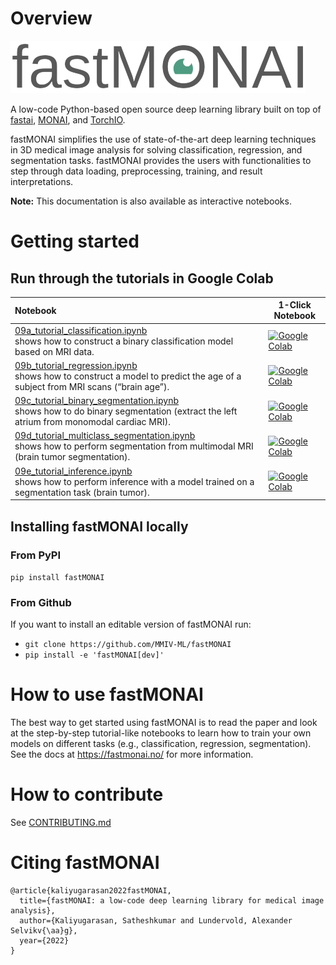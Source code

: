 Overview
================

<!-- WARNING: THIS FILE WAS AUTOGENERATED! DO NOT EDIT! -->

![](https://github.com/skaliy/skaliy.github.io/blob/master/assets/fastmonai_v1.png?raw=true)

A low-code Python-based open source deep learning library built on top
of [fastai](https://github.com/fastai/fastai),
[MONAI](https://monai.io/), and
[TorchIO](https://torchio.readthedocs.io/).

fastMONAI simplifies the use of state-of-the-art deep learning
techniques in 3D medical image analysis for solving classification,
regression, and segmentation tasks. fastMONAI provides the users with
functionalities to step through data loading, preprocessing, training,
and result interpretations.

<b>Note:</b> This documentation is also available as interactive
notebooks.

# Getting started

## Run through the tutorials in Google Colab

| Notebook                                                                                                                                                                                                                                     | 1-Click Notebook                                                                                                                                                                                   |
|:---------------------------------------------------------------------------------------------------------------------------------------------------------------------------------------------------------------------------------------------|----------------------------------------------------------------------------------------------------------------------------------------------------------------------------------------------------|
| [09a_tutorial_classification.ipynb](https://nbviewer.org/github/MMIV-ML/fastMONAI/blob/master/nbs/09a_tutorial_classification.ipynb) <br>shows how to construct a binary classification model based on MRI data.                             | [![Google Colab](https://colab.research.google.com/assets/colab-badge.svg)](https://colab.research.google.com/github/MMIV-ML/fastMONAI/blob/master/nbs/09a_tutorial_classification.ipynb)          |
| [09b_tutorial_regression.ipynb](https://nbviewer.org/github/MMIV-ML/fastMONAI/blob/master/nbs/09b_tutorial_regression.ipynb) <br>shows how to construct a model to predict the age of a subject from MRI scans (“brain age”).                | [![Google Colab](https://colab.research.google.com/assets/colab-badge.svg)](https://colab.research.google.com/github/MMIV-ML/fastMONAI/blob/master/nbs/09b_tutorial_regression.ipynb)              |
| [09c_tutorial_binary_segmentation.ipynb](https://nbviewer.org/github/MMIV-ML/fastMONAI/blob/master/nbs/09c_tutorial_binary_segmentation.ipynb) <br>shows how to do binary segmentation (extract the left atrium from monomodal cardiac MRI). | [![Google Colab](https://colab.research.google.com/assets/colab-badge.svg)](https://colab.research.google.com/github/MMIV-ML/fastMONAI/blob/master/nbs/09c_tutorial_binary_segmentation.ipynb)     |
| [09d_tutorial_multiclass_segmentation.ipynb](https://nbviewer.org/github/MMIV-ML/fastMONAI/blob/master/nbs/09d_tutorial_multiclass_segmentation.ipynb) <br>shows how to perform segmentation from multimodal MRI (brain tumor segmentation). | [![Google Colab](https://colab.research.google.com/assets/colab-badge.svg)](https://colab.research.google.com/github/MMIV-ML/fastMONAI/blob/master/nbs/09d_tutorial_multiclass_segmentation.ipynb) |
| [09e_tutorial_inference.ipynb](https://nbviewer.org/github/MMIV-ML/fastMONAI/blob/master/nbs/09e_tutorial_inference.ipynb) <br>shows how to perform inference with a model trained on a segmentation task (brain tumor).                     | [![Google Colab](https://colab.research.google.com/assets/colab-badge.svg)](https://colab.research.google.com/github/MMIV-ML/fastMONAI/blob/master/nbs/09e_tutorial_inference.ipynb)               |

## Installing fastMONAI locally

### From PyPI

`pip install fastMONAI`

### From Github

If you want to install an editable version of fastMONAI run:

- `git clone https://github.com/MMIV-ML/fastMONAI`
- `pip install -e 'fastMONAI[dev]'`

# How to use fastMONAI

The best way to get started using fastMONAI is to read the paper and
look at the step-by-step tutorial-like notebooks to learn how to train
your own models on different tasks (e.g., classification, regression,
segmentation). See the docs at https://fastmonai.no/ for more
information.

# How to contribute

See [CONTRIBUTING.md](../CONTRIBUTING.md)

# Citing fastMONAI

    @article{kaliyugarasan2022fastMONAI,
      title={fastMONAI: a low-code deep learning library for medical image analysis},
      author={Kaliyugarasan, Satheshkumar and Lundervold, Alexander Selvikv{\aa}g},
      year={2022}
    }
